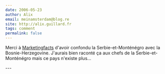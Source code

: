 ```yaml
---
date: 2006-05-23
author: Alix
email: meinamsterdam@blog.re
site: http://alix.guillard.fr
tags: comment
permalink: false
---
```


<p>
Merci à <a href="http://www.marketingfacts.nl/berichten/heineken_achter_marco_en_marko_filmpjes/">Marketingfacts</a> d'avoir confondu la Serbie-et-Monténégro avec la Bosnie-Herzegovine. J'aurais bien raconté ça aux chefs de la Serbie-et-Monténégro mais ce pays n'existe plus...
</p>
---